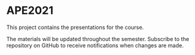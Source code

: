 # APE2021

This project contains the presentations for the course.

The materials will be updated throughout the semester. Subscribe to the repository on GitHub to receive notifications when changes are made.
